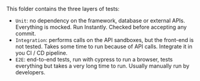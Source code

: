 This folder contains the three layers of tests:

- `Unit`: no dependency on the framework, database or external APIs. Everything is mocked. Run Instantly. Checked before accepting any commit.
- `Integration`: performs calls on the API sandboxes, but the front-end is not tested. Takes some time to run because of API calls. Integrate it in you CI / CD pipeline.
- `E2E`: end-to-end tests, run with cypress to run a browser, tests everything but takes a very long time to run. Usually manually run by developers.
